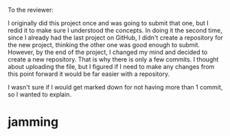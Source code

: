 To the reviewer: 

I originally did this project once and was going to submit that one, but I redid it to make sure I understood the concepts. In doing it the second time, since I already had the last project on GitHub, I didn't create a repository for the new project, thinking the other one was good enough to submit. However, by the end of the project, I changed my mind and decided to create a new repository. That is why there is only a few commits. I thought about uploading the file, but I figured if I need to make any changes from this point forward it would be far easier with a repository.

I wasn't sure if I would get marked down for not having more than 1 commit, so I wanted to explain.

# jamming
